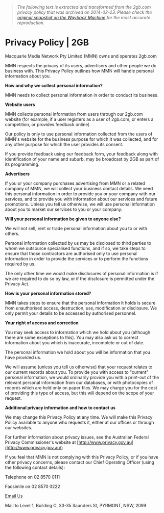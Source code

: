 > *The following text is extracted and transformed from the 2gb.com privacy policy that was archived on 2014-02-23. Please check the [original snapshot on the Wayback Machine](https://web.archive.org/web/20140223050121id_/http%3A//www.2gb.com/privacy-policy) for the most accurate reproduction.*

# Privacy Policy | 2GB

Macquarie Media Network Pty Limited (MMN) owns and operates 2gb.com

MMN respects the privacy of its users, advertisers and other people we do business with. This Privacy Policy outlines how MMN will handle personal information about you.

**How and why we collect personal information?**

MMN needs to collect personal information in order to conduct its business.

**Website users**

MMN collects personal information from users through our 2gb.com website (for example, if a user registers as a user of 2gb.com, or enters a competition, or provides feedback online).

Our policy is only to use personal information collected from the users of MMN's website for the business purpose for which it was collected, and for any other purpose for which the user provides its consent.

If you provide feedback using our feedback form, your feedback along with identification of your name and suburb, may be broadcast by 2GB as part of its programming.

**Advertisers**

If you or your company purchases advertising from MMN or a related company of MMN, we will collect your business contact details. We need this personal information in order to provide you or your company with our services, and to provide you with information about our services and future promotions. Unless you tell us otherwise, we will use personal information about you to market our services to you or your company.

**Will your personal information be given to anyone else?**

We will not sell, rent or trade personal information about you to or with others.

Personal information collected by us may be disclosed to third parties to whom we outsource specialised functions, and if so, we take steps to ensure that those contractors are authorised only to use personal information in order to provide the services or to perform the functions required by us.

The only other time we would make disclosures of personal information is if we are required to do so by law, or if the disclosure is permitted under the Privacy Act.

**How is your personal information stored?**

MMN takes steps to ensure that the personal information it holds is secure from unauthorised access, destruction, use, modification or disclosure. We only permit your details to be accessed by authorised personnel.

**Your right of access and correction**

You may seek access to information which we hold about you (although there are some exceptions to this). You may also ask us to correct information about you which is inaccurate, incomplete or out of date.

The personal information we hold about you will be information that you have provided us.

We will assume (unless you tell us otherwise) that your request relates to our current records about you. To provide you with access to "current" personal information, we would ordinarily provide you with a print-out of the relevant personal information from our databases, or with photocopies of records which are held only on paper files. We may charge you for the cost of providing this type of access, but this will depend on the scope of your request.

**Additional privacy information and how to contact us**

We may change this Privacy Policy at any time. We will make this Privacy Policy available to anyone who requests it, either at our offices or through our websites.

For further information about privacy issues, see the Australian Federal Privacy Commissioner's website at [http://www.privacy.gov.au](http://www.privacy.gov.au/)

If you feel that MMN is not complying with this Privacy Policy, or if you have other privacy concerns, please contact our Chief Operating Officer (using the following contact details):

Telephone on 02 8570 0111

Facsimile on 02 8570 0222

[Email Us](http://www.2gb.com/contact)

Mail to Level 1, Building C, 33-35 Saunders St, PYRMONT, NSW, 2099
